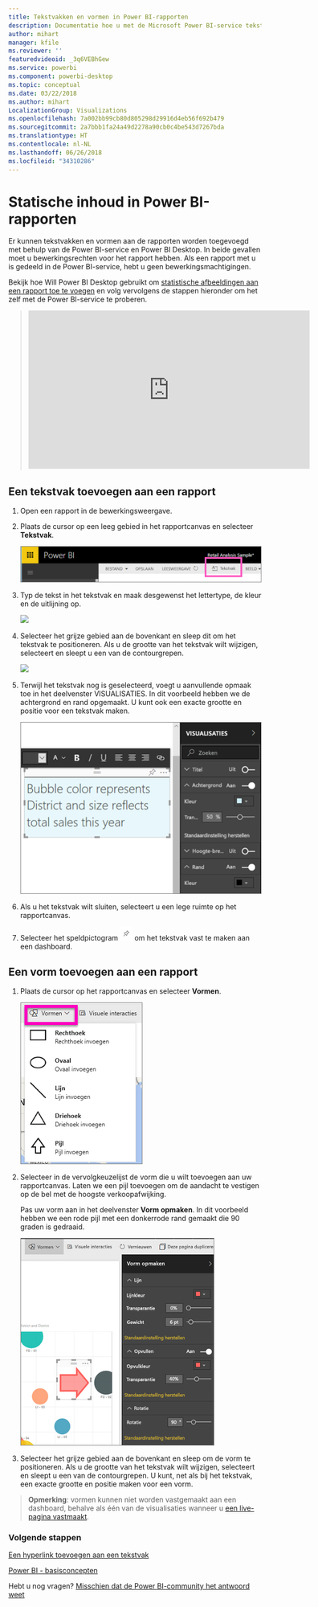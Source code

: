 ```yaml
---
title: Tekstvakken en vormen in Power BI-rapporten
description: Documentatie hoe u met de Microsoft Power BI-service tekstvakken en vormen toevoegt aan en maakt in rapporten.
author: mihart
manager: kfile
ms.reviewer: ''
featuredvideoid: _3q6VEBhGew
ms.service: powerbi
ms.component: powerbi-desktop
ms.topic: conceptual
ms.date: 03/22/2018
ms.author: mihart
LocalizationGroup: Visualizations
ms.openlocfilehash: 7a002bb99cb80d805298d29916d4eb56f692b479
ms.sourcegitcommit: 2a7bbb1fa24a49d2278a90cb0c4be543d7267bda
ms.translationtype: HT
ms.contentlocale: nl-NL
ms.lasthandoff: 06/26/2018
ms.locfileid: "34310286"
---
```

# <a name="static-content-in-power-bi-reports"></a>Statische inhoud in Power BI-rapporten
Er kunnen tekstvakken en vormen aan de rapporten worden toegevoegd met behulp van de Power BI-service en Power BI Desktop. In beide gevallen moet u bewerkingsrechten voor het rapport hebben. Als een rapport met u is gedeeld in de Power BI-service, hebt u geen bewerkingsmachtigingen. 

Bekijk hoe Will Power BI Desktop gebruikt om [statistische afbeeldingen aan een rapport toe te voegen](guided-learning/visualizations.yml?tutorial-step=11) en volg vervolgens de stappen hieronder om het zelf met de Power BI-service te proberen.
> 
> <iframe width="560" height="315" src="https://www.youtube.com/embed/_3q6VEBhGew" frameborder="0" allowfullscreen></iframe>
> 

## <a name="add-a-text-box-to-a-report"></a>Een tekstvak toevoegen aan een rapport
1. Open een rapport in de bewerkingsweergave.

2. Plaats de cursor op een leeg gebied in het rapportcanvas en selecteer **Tekstvak**.
   
   ![](media/power-bi-reports-add-text-and-shapes/pbi_textbox.png)
2. Typ de tekst in het tekstvak en maak desgewenst het lettertype, de kleur en de uitlijning op. 
   
   ![](media/power-bi-reports-add-text-and-shapes/pbi_textbox2new.png)
3. Selecteer het grijze gebied aan de bovenkant en sleep dit om het tekstvak te positioneren. Als u de grootte van het tekstvak wilt wijzigen, selecteert en sleept u een van de contourgrepen. 
   
   ![](media/power-bi-reports-add-text-and-shapes/textboxsmaller.gif)

4. Terwijl het tekstvak nog is geselecteerd, voegt u aanvullende opmaak toe in het deelvenster VISUALISATIES. In dit voorbeeld hebben we de achtergrond en rand opgemaakt. U kunt ook een exacte grootte en positie voor een tekstvak maken.  

   ![](media/power-bi-reports-add-text-and-shapes/power-bi-borders.png)

5. Als u het tekstvak wilt sluiten, selecteert u een lege ruimte op het rapportcanvas. 

5. Selecteer het speldpictogram ![](media/power-bi-reports-add-text-and-shapes/pbi_pintile.png) om het tekstvak vast te maken aan een dashboard. 

## <a name="add-a-shape-to-a-report"></a>Een vorm toevoegen aan een rapport
1. Plaats de cursor op het rapportcanvas en selecteer **Vormen**.
   
   ![](media/power-bi-reports-add-text-and-shapes/power-bi-shapes.png)
2. Selecteer in de vervolgkeuzelijst de vorm die u wilt toevoegen aan uw rapportcanvas. Laten we een pijl toevoegen om de aandacht te vestigen op de bel met de hoogste verkoopafwijking. 
   
   Pas uw vorm aan in het deelvenster **Vorm opmaken**. In dit voorbeeld hebben we een rode pijl met een donkerrode rand gemaakt die 90 graden is gedraaid.
   
   ![](media/power-bi-reports-add-text-and-shapes/power-bi-arrrow.png)
3. Selecteer het grijze gebied aan de bovenkant en sleep om de vorm te positioneren. Als u de grootte van het tekstvak wilt wijzigen, selecteert en sleept u een van de contourgrepen. U kunt, net als bij het tekstvak, een exacte grootte en positie maken voor een vorm.

> **Opmerking**: vormen kunnen niet worden vastgemaakt aan een dashboard, behalve als één van de visualisaties wanneer u [een live-pagina vastmaakt](service-dashboard-pin-live-tile-from-report.md). 
> 
> 

### <a name="next-steps"></a>Volgende stappen
[Een hyperlink toevoegen aan een tekstvak](service-add-hyperlink-to-text-box.md)

[Power BI - basisconcepten](service-basic-concepts.md)

Hebt u nog vragen? [Misschien dat de Power BI-community het antwoord weet](http://community.powerbi.com/)
